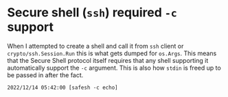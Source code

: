 # Secure shell (`ssh`) required `-c` support

When I attempted to create a shell and call it from `ssh` client or `crypto/ssh.Session.Run` this is what gets dumped for `os.Args`. This means that the Secure Shell protocol itself requires that any shell supporting it automatically support the `-c` argument. This is also how `stdin` is freed up to be passed in after the fact.

```
2022/12/14 05:42:00 [safesh -c echo]
```
